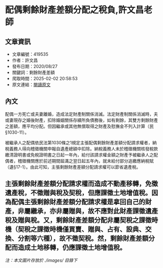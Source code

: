 # 配偶剩餘財產差額分配之稅負,許文昌老師

## 文章資訊
- 文章編號：419535
- 作者：許文昌
- 發布日期：2020/08/27
- 關鍵詞：剩餘財產差額
- 爬取時間：2025-02-02 20:58:53
- 原文連結：[閱讀原文](https://real-estate.get.com.tw/Columns/detail.aspx?no=419535)

## 內文
配偶一方死亡或夫妻離婚，造成法定財產制關係消滅。法定財產制關係消滅時，夫或妻現存之婚後財產，扣除婚姻關係存續所負債務後，如有剩餘，其雙方剩餘財產之差額，應平均分配。但因繼承或其他無償取得之財產及慰撫金不列入計算（民§1030-11）。

被繼承人之配偶依民法第1030條之1規定主張配偶剩餘財產差額分配請求權者，納稅義務人得向稽徵機關申報自遺產總額中扣除。納稅義務人未於稽徵機關核發稅款繳清證明書或免稅證明書之日起一年內，給付該請求權金額之財產予被繼承人之配偶者，稽徵機關應於前述期間屆滿之翌日起五年內，就未給付部分追繳應納稅賦（遺§17-1）。由此可知，主張剩餘財產差額分配請求權可以節省遺產稅。

主張剩餘財產差額分配請求權而造成不動產移轉，免徵遺產稅，不徵贈與稅及契稅，但應課徵土地增值稅。因為配偶主張剩餘財產差額分配請求權是拿回自己的財產，非屬繼承，亦非屬贈與，故不應對此財產課徵遺產稅及贈與稅。又，剩餘財產差額分配非屬契稅之課徵時機（契稅之課徵時機僅買賣、贈與、占有、設典、交換、分割等六種），故不徵契稅。然，剩餘財產差額分配而造成土地移轉，仍應課徵土地增值稅。
---
*注：本文圖片存放於 ./images/ 目錄下*
